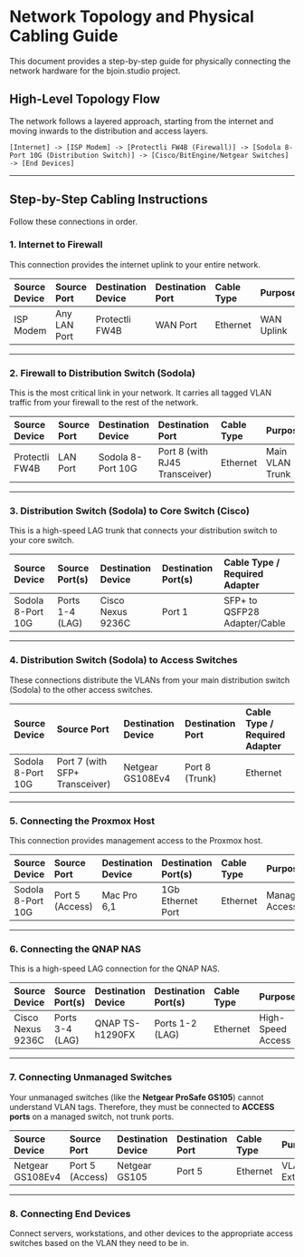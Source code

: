 # Network Topology and Physical Cabling Guide

This document provides a step-by-step guide for physically connecting the network hardware for the bjoin.studio project.

## High-Level Topology Flow

The network follows a layered approach, starting from the internet and moving inwards to the distribution and access layers.

```
[Internet] -> [ISP Modem] -> [Protectli FW4B (Firewall)] -> [Sodola 8-Port 10G (Distribution Switch)] -> [Cisco/BitEngine/Netgear Switches] -> [End Devices]
```

---

## Step-by-Step Cabling Instructions

Follow these connections in order.

### 1. Internet to Firewall

This connection provides the internet uplink to your entire network.

| Source Device  | Source Port  | Destination Device | Destination Port | Cable Type | Purpose      |
|:---------------|:-------------|:-------------------|:-----------------|:-----------|:-------------|
| ISP Modem      | Any LAN Port | Protectli FW4B     | WAN Port         | Ethernet   | WAN Uplink   |

---

### 2. Firewall to Distribution Switch (Sodola)

This is the most critical link in your network. It carries all tagged VLAN traffic from your firewall to the rest of the network.

| Source Device  | Source Port | Destination Device | Destination Port               | Cable Type | Purpose         |
|:---------------|:------------|:-------------------|:-------------------------------|:-----------|:----------------|
| Protectli FW4B | LAN Port    | Sodola 8-Port 10G  | Port 8 (with RJ45 Transceiver) | Ethernet   | Main VLAN Trunk |

---

### 3. Distribution Switch (Sodola) to Core Switch (Cisco)

This is a high-speed LAG trunk that connects your distribution switch to your core switch.

| Source Device     | Source Port(s) | Destination Device | Destination Port(s) | Cable Type / Required Adapter      |
|:------------------|:---------------|:-------------------|:--------------------|:-----------------------------------|
| Sodola 8-Port 10G | Ports 1-4 (LAG)| Cisco Nexus 9236C  | Port 1              | SFP+ to QSFP28 Adapter/Cable       |

---

### 4. Distribution Switch (Sodola) to Access Switches

These connections distribute the VLANs from your main distribution switch (Sodola) to the other access switches.

| Source Device     | Source Port                    | Destination Device | Destination Port           | Cable Type / Required Adapter      |
|:------------------|:-------------------------------|:-------------------|:---------------------------|:-----------------------------------|
| Sodola 8-Port 10G | Port 7 (with SFP+ Transceiver) | Netgear GS108Ev4   | Port 8 (Trunk)             | Ethernet                           |

---

### 5. Connecting the Proxmox Host

This connection provides management access to the Proxmox host.

| Source Device     | Source Port     | Destination Device | Destination Port(s) | Cable Type | Purpose            |
|:------------------|:----------------|:-------------------|:--------------------|:-----------|:-------------------|
| Sodola 8-Port 10G | Port 5 (Access) | Mac Pro 6,1        | 1Gb Ethernet Port   | Ethernet   | Management Access  |

---

### 6. Connecting the QNAP NAS

This is a high-speed LAG connection for the QNAP NAS.

| Source Device     | Source Port(s) | Destination Device | Destination Port(s) | Cable Type | Purpose         |
|:------------------|:---------------|:-------------------|:--------------------|:-----------|:----------------|
| Cisco Nexus 9236C | Ports 3-4 (LAG)| QNAP TS-h1290FX    | Ports 1-2 (LAG)     | Ethernet   | High-Speed Access |

---

### 7. Connecting Unmanaged Switches

Your unmanaged switches (like the **Netgear ProSafe GS105**) cannot understand VLAN tags. Therefore, they must be connected to **ACCESS ports** on a managed switch, not trunk ports.

| Source Device    | Source Port     | Destination Device | Destination Port | Cable Type | Purpose            |
|:-----------------|:----------------|:-------------------|:-----------------|:-----------|:-------------------|
| Netgear GS108Ev4 | Port 5 (Access) | Netgear GS105      | Port 5           | Ethernet   | VLAN 51 Extension  |

---

### 8. Connecting End Devices

Connect servers, workstations, and other devices to the appropriate access switches based on the VLAN they need to be in.